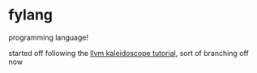 # fylang

programming language!

started off following the [llvm kaleidoscope tutorial](https://llvm.org/docs/tutorial/MyFirstLanguageFrontend), sort of branching off now